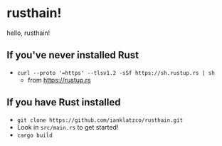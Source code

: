 # rusthain!
hello, rusthain!

## If you've never installed Rust

- `curl --proto '=https' --tlsv1.2 -sSf https://sh.rustup.rs | sh`
    - from https://rustup.rs 

## If you have Rust installed
- `git clone https://github.com/ianklatzco/rusthain.git`
- Look in `src/main.rs` to get started!
- `cargo build`

## 
